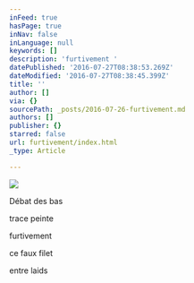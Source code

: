```yaml
---
inFeed: true
hasPage: true
inNav: false
inLanguage: null
keywords: []
description: 'furtivement '
datePublished: '2016-07-27T08:38:53.269Z'
dateModified: '2016-07-27T08:38:45.399Z'
title: ''
author: []
via: {}
sourcePath: _posts/2016-07-26-furtivement.md
authors: []
publisher: {}
starred: false
url: furtivement/index.html
_type: Article

---
```

![](https://the-grid-user-content.s3-us-west-2.amazonaws.com/89de2abd-2b73-46cc-943a-c3e43965d221.jpg)

Débat des bas

trace peinte

furtivement 

ce faux filet

entre laids
